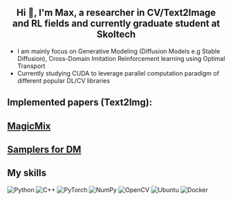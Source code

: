 <h2 align="center">Hi 👋, I'm Max, a researcher in CV/Text2Image and RL fields and currently graduate student at Skoltech</h2>

- I am mainly focus on Generative Modeling (Diffusion Models e.g Stable Diffusion), Cross-Domain Imitation Reinforcement learning using Optimal Transport
- Currently studying CUDA to leverage parallel computation paradigm of different popular DL/CV libraries


## Implemented papers (Text2Img):
## [MagicMix](https://github.com/skylooop/DiffusionModels/tree/master/MagicMix_mini)
## [Samplers for DM](https://github.com/skylooop/DiffusionModels/tree/master/Samplers)
## My skills
![Python](https://img.shields.io/badge/python-3670A0?style=for-the-badge&logo=python&logoColor=ffdd54)
![C++](https://img.shields.io/badge/c++-%2300599C.svg?style=for-the-badge&logo=c%2B%2B&logoColor=white)
![PyTorch](https://img.shields.io/badge/PyTorch-%23EE4C2C.svg?style=for-the-badge&logo=PyTorch&logoColor=white)
![NumPy](https://img.shields.io/badge/numpy-%23013243.svg?style=for-the-badge&logo=numpy&logoColor=white)
![OpenCV](https://img.shields.io/badge/opencv-%23white.svg?style=for-the-badge&logo=opencv&logoColor=white)
![Ubuntu](https://img.shields.io/badge/Ubuntu-E95420?style=for-the-badge&logo=ubuntu&logoColor=white)
![Docker](https://img.shields.io/badge/Docker-2CA5E0?style=for-the-badge&logo=docker&logoColor=white)
